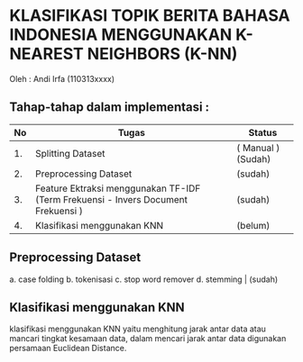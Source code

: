 # KLASIFIKASI TOPIK BERITA BAHASA INDONESIA MENGGUNAKAN K-NEAREST NEIGHBORS (K-NN)

Oleh : Andi Irfa (110313xxxx)


## Tahap-tahap dalam implementasi :

|No | Tugas | Status|
|-----|-------|-------|
|1. | Splitting Dataset | ( Manual )(Sudah)|
|2. | Preprocessing Dataset | (sudah)|
|3. | Feature Ektraksi menggunakan TF-IDF (Term Frekuensi - Invers Document Frekuensi ) | (sudah)|
|4. | Klasifikasi menggunakan KNN | (belum)|

## Preprocessing Dataset
a. case folding
b. tokenisasi
c. stop word remover
d. stemming
| (sudah)
	

## Klasifikasi menggunakan KNN
klasifikasi menggunakan KNN yaitu menghitung jarak antar data atau mancari tingkat kesamaan data, dalam mencari jarak antar data digunakan persamaan Euclidean Distance. 